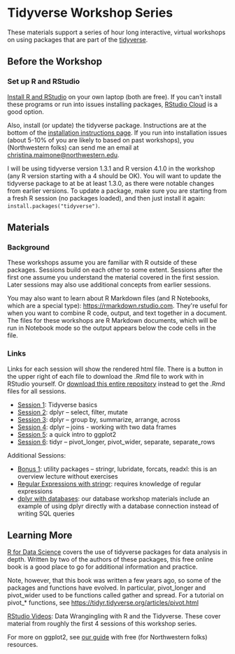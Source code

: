 # Tidyverse Workshop Series

These materials support a series of hour long interactive, virtual workshops on using packages that are part of the [tidyverse](https://www.tidyverse.org/).

## Before the Workshop

### Set up R and RStudio

[Install R and RStudio](https://sites.northwestern.edu/researchcomputing/resources/r-and-rstudio/) on your own laptop (both are free).  If you can't install these programs or run into issues installing packages, [RStudio Cloud](https://sites.northwestern.edu/researchcomputing/resources/r-and-rstudio/#option-2-rstudio-cloud)  is a good option.

Also, install (or update) the tidyverse package.  Instructions are at the bottom of the [installation instructions page](https://sites.northwestern.edu/researchcomputing/resources/r-and-rstudio/).  If you run into installation issues (about 5-10% of you are likely to based on past workshops), you (Northwestern folks) can send me an email at christina.maimone@northwestern.edu.

I will be using tidyverse version 1.3.1 and R version 4.1.0 in the workshop (any R version starting with a 4 should be OK).  You will want to update the tidyverse package to at be at least 1.3.0, as there were notable changes from earlier versions.  To update a package, make sure you are starting from a fresh R session (no packages loaded), and then just install it again:  `install.packages("tidyverse")`.


## Materials

### Background

These workshops assume you are familiar with R outside of these packages.  Sessions build on each other to some extent.  Sessions after the first one assume you understand the material covered in the first session.  Later sessions may also use additional concepts from earlier sessions.

You may also want to learn about R Markdown files (and R Notebooks, which are a special type): https://rmarkdown.rstudio.com.  They're useful for when you want to combine R code, output, and text together in a document. The files for these workshops are R Markdown documents, which will be run in Notebook mode so the output appears below the code cells in the file. 

### Links

Links for each session will show the rendered html file.  There is a button in the upper right of each file to download the .Rmd file to work with in RStudio yourself. Or [download this entire repository](https://sites.northwestern.edu/researchcomputing/resources/downloading-from-github/) instead to get the .Rmd files for all sessions.

* [Session 1](https://nuitrcs.github.io/r-tidyverse/html/intro.html): Tidyverse basics
* [Session 2](https://nuitrcs.github.io/r-tidyverse/html/dplyr1.html): dplyr – select, filter, mutate
* [Session 3](https://nuitrcs.github.io/r-tidyverse/html/dplyr-group.html): dplyr – group by, summarize, arrange, across    
* [Session 4](https://nuitrcs.github.io/r-tidyverse/html/dplyr-join.html): dplyr – joins - working with two data frames
* [Session 5](https://nuitrcs.github.io/r-tidyverse/html/ggplot2.html): a quick intro to ggplot2
* [Session 6](https://nuitrcs.github.io/r-tidyverse/html/tidyr.html): tidyr – pivot_longer, pivot_wider, separate, separate_rows

Additional Sessions:

* [Bonus 1](https://nuitrcs.github.io/r-tidyverse/html/others.html): utility packages – stringr, lubridate, forcats, readxl: this is an overview lecture without exercises
* [Regular Expressions with stringr](https://nuitrcs.github.io/r-tidyverse/html/stringr.html): requires knowledge of regular expressions
* [dplyr with databases](https://github.com/nuitrcs/databases_workshop/tree/master/r): our database workshop materials include an example of using dplyr directly with a database connection instead of writing SQL queries


## Learning More

[R for Data Science](https://r4ds.had.co.nz/) covers the use of tidyverse packages for data analysis in depth.  Written by two of the authors of these packages, this free online book is a good place to go for additional information and practice.  

Note, however, that this book was written a few years ago, so some of the packages and functions have evolved.  In particular, pivot_longer and pivot_wider used to be functions called gather and spread.  For a tutorial on pivot_* functions, see https://tidyr.tidyverse.org/articles/pivot.html

[RStudio Videos](https://www.youtube.com/watch?v=jOd65mR1zfw&list=PL9HYL-VRX0oQOWAFoKHFQAsWAI3ImbNPk): Data Wrangingling with R and the Tidyverse.  These cover material from roughly the first 4 sessions of this workshop series.  

For more on ggplot2, see [our guide](https://sites.northwestern.edu/researchcomputing/2020/04/13/online-learning-resources-r-ggplot2/) with free (for Northwestern folks) resources.
